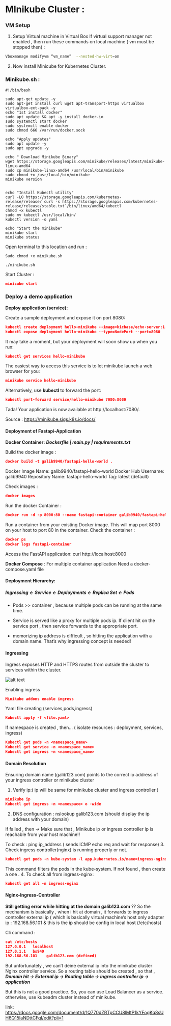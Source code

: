 # MInikube Cluster : 
###  VM Setup

1. Setup Virtual machine in Virtual Box
If virtual support manager not enabled , then run these commands on local machine ( vm must be stopped then) : 
 
 ```sh
 Vboxmanage modifyvm “vm_name”  --nested-hw-virt=on
 ```

2. Now install  Minicube for Kubernetes Cluster. 

### Minikube.sh : 
```
#!/bin/bash

sudo apt-get update -y
sudo apt-get install curl wget apt-transport-https virtualbox virtualbox-ext-pack -y
echo "1st install docker"
sudo apt update && apt -y install docker.io
sudo systemctl start docker
sudo systemctl enable docker
sudo chmod 666 /var/run/docker.sock

echo "Apply updates"
sudo apt update -y
sudo apt upgrade -y

echo " Download Minikube Binary"
wget https://storage.googleapis.com/minikube/releases/latest/minikube-linux-amd64
sudo cp minikube-linux-amd64 /usr/local/bin/minikube
sudo chmod +x /usr/local/bin/minikube
minikube version


echo "Install Kubectl utility"
curl -LO https://storage.googleapis.com/kubernetes-release/release/`curl -s https://storage.googleapis.com/kubernetes-release/release/stable.txt`/bin/linux/amd64/kubectl
chmod +x kubectl
sudo mv kubectl /usr/local/bin/
kubectl version -o yaml

echo "Start the minikube"
minikube start
minikube status
```


Open terminal to this location and run : 
            
    Sudo chmod +x minikube.sh
          
    ./minikube.sh


Start Cluster :
 ```json
 minicube start
 ```
### Deploy a demo application 

**Deploy application (service):**

Create a sample deployment and expose it on port 8080:
```json 
kubectl create deployment hello-minikube --image=kicbase/echo-server:1.0
kubectl expose deployment hello-minikube --type=NodePort --port=8080
```
It may take a moment, but your deployment will soon show up when you run:
```json
kubectl get services hello-minikube
```
 The easiest way to access this service is to let minikube launch a web browser for you:
```json
minikube service hello-minikube
```
Alternatively, use **kubectl** to forward the port:
```json
kubectl port-forward service/hello-minikube 7080:8080
```
Tada! Your application is now available at http://localhost:7080/.

Source : 
https://minikube.sigs.k8s.io/docs/

#### Deployment of Fastapi-Application
**Docker Container:** 
<Fastapi-hello-world files >
**_Dockerfile  |  main.py  |  requirements.txt_**

 Build the docker image :
```json
docker build -t galib9940/fastapi-hello-world .
```
Docker Image Name: galib9940/fastapi-hello-world
Docker Hub Username: galib9940
Repository Name: fastapi-hello-world
Tag: latest (default)

Check images : 
```json
docker images
```
Run the docker Container : 
```json
docker run -d -p 8000:80 --name fastapi-container galib9940/fastapi-hello-world
```
Run a container from your existing Docker image. This will map port 8000 on your host to port 80 in the container.
Check the container : 
```json
docker ps 
docker logs fastapi-container
```
Access the FastAPI application:  curl http://localhost:8000


**Docker Compose** : 
For multiple container application 
Need a docker-compose.yaml file


#### Deployment Hierarchy: 
##### _Ingressing <- Service <- Deployments <- Replica Set <- Pods_

- Pods >> container , because multiple pods can be running at the same time.

- Service is served like a proxy for multiple pods ip. 
If client hit on the service port , then service forwards to the appropriate port.

- memorizing ip address is difficult , so hitting the application with a domain name. 
That’s why ingressing concept is needed!  

#### Ingressing
Ingress exposes HTTP and HTTPS routes from outside the cluster to services within the cluster.

![alt text](https://earthly.dev/blog/assets/images/mutual-tls-kubernetes-nginx-ingress-controller/ptpr1xB.png )

Enabling ingress 
```json
Minikube addons enable ingress 
```
Yaml file creating (services,pods,ingress) 
```json
Kubectl apply -f <file.yaml>
```
If namespace is created , then… ( isolate resources : deployment, services, ingress)
```json
Kubectl get pods -n <namespace_name>
Kubectl get service -n <namespace_name>
Kubectl get ingress -n <namespace_name>
```
#### Domain Resolution
Ensuring domain name (galib123.com) points to the correct ip address of your ingress controller or minikube cluster 

1. Verify ip:( ip will be same for minikube cluster and ingress controller )
```json
minikube ip  
Kubectl get ingress -n <namespace> o -wide
```
 
2. DNS configuration : nslookup galib123.com (should display the ip address with your domain)

If failed , then -> 
Make sure that , Minikube ip or ingress controller ip is reachable from your host machine!! 

To check : ping ip_address ( sends ICMP echo req and wait for response)
3. Check ingress controller(nginx) is running properly or not. 
```json
kubectl get pods -n kube-system -l app.kubernetes.io/name=ingress-nginx
```
This command filters the pods in the kube-system. If not found , then create a one . 
4. To check all from ingress-nginx:
```json
kubectl get all -n ingress-nginx
```
#### Nginx-Ingress-Controller
**Still getting error while hitting  at the domain galib123.com** ??
So the mechanism is basically , when i hit at domain , it forwards to ingress controller external ip ( which is basically virtual machine’s host only adapter ip :  192.168.56.101  & this is the ip should be  config in local host (/etc/hosts)

Cli command : 
```json
cat /etc/hosts
127.0.0.1	localhost
127.0.1.1	bs949
192.168.56.101    galib123.com (defined)
```
But unfortunately , we can’t deine external ip into the minikube cluster Nginx controller service. So a routing table should be created , so that ,
**_Domain hit -> External ip -> Routing table -> ingress controller ip -> application_**

But this is not a good practice. So, you can use Load Balancer as a service. 
otherwise, use kubeadm cluster instead of minikube.

link: https://docs.google.com/document/d/1Q770dZRTpCCU8lMtP1kYFogKq8sUH6Q15IaNDttCFqI/edit?pli=1
